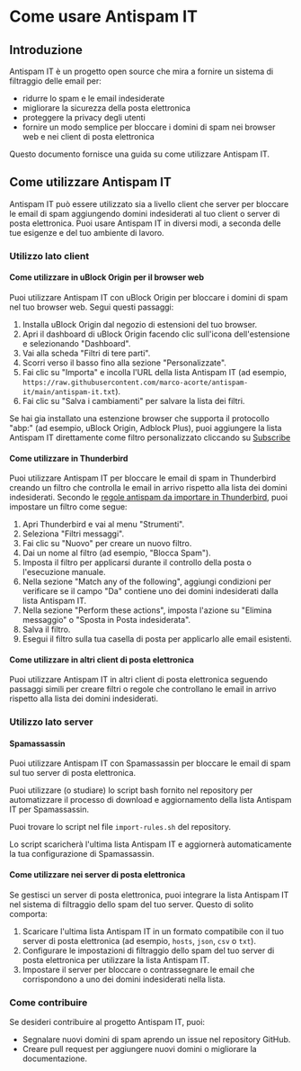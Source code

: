 # Come usare Antispam IT

## Introduzione

Antispam IT è un progetto open source che mira a fornire un sistema di filtraggio delle email per:

- ridurre lo spam e le email indesiderate
- migliorare la sicurezza della posta elettronica
- proteggere la privacy degli utenti
- fornire un modo semplice per bloccare i domini di spam nei browser web e nei client di posta elettronica

Questo documento fornisce una guida su come utilizzare Antispam IT.

## Come utilizzare Antispam IT

Antispam IT può essere utilizzato sia a livello client che server per bloccare le email di spam aggiungendo domini indesiderati al tuo client o server di posta elettronica.
Puoi usare Antispam IT in diversi modi, a seconda delle tue esigenze e del tuo ambiente di lavoro.

### Utilizzo lato client

#### Come utilizzare in uBlock Origin per il browser web

Puoi utilizzare Antispam IT con uBlock Origin per bloccare i domini di spam nel tuo browser web. Segui questi passaggi:

1. Installa uBlock Origin dal negozio di estensioni del tuo browser.
2. Apri il dashboard di uBlock Origin facendo clic sull'icona dell'estensione e selezionando "Dashboard".
3. Vai alla scheda "Filtri di tere parti".
4. Scorri verso il basso fino alla sezione "Personalizzate".
5. Fai clic su "Importa" e incolla l'URL della lista Antispam IT (ad esempio, `https://raw.githubusercontent.com/marco-acorte/antispam-it/main/antispam-it.txt`).
6. Fai clic su "Salva i cambiamenti" per salvare la lista dei filtri.

Se hai gia installato una estenzione browser che supporta il protocollo "abp:" (ad esempio, uBlock Origin, Adblock Plus), puoi aggiungere la lista Antispam IT direttamente come filtro personalizzato cliccando su [Subscribe](abp:subscribe?location=https://raw.githubusercontent.com/marco-acorte/antispam-it/main/antispam-it.hosts&title=antispam-it)

#### Come utilizzare in Thunderbird

Puoi utilizzare Antispam IT per bloccare le email di spam in Thunderbird creando un filtro che controlla le email in arrivo rispetto alla lista dei domini indesiderati.
Secondo le [regole antispam da importare in Thunderbird](https://www.wilderssecurity.com/threads/antispam-rules-to-import-in-thunderbird.280688/#post-1738806), puoi impostare un filtro come segue:

1. Apri Thunderbird e vai al menu "Strumenti".
2. Seleziona "Filtri messaggi".
3. Fai clic su "Nuovo" per creare un nuovo filtro.
4. Dai un nome al filtro (ad esempio, "Blocca Spam").
5. Imposta il filtro per applicarsi durante il controllo della posta o l'esecuzione manuale.
6. Nella sezione "Match any of the following", aggiungi condizioni per verificare se il campo "Da" contiene uno dei domini indesiderati dalla lista Antispam IT.
7. Nella sezione "Perform these actions", imposta l'azione su "Elimina messaggio" o "Sposta in Posta indesiderata".
8. Salva il filtro.
9. Esegui il filtro sulla tua casella di posta per applicarlo alle email esistenti.

#### Come utilizzare in altri client di posta elettronica

Puoi utilizzare Antispam IT in altri client di posta elettronica seguendo passaggi simili per creare filtri o regole che controllano le email in arrivo rispetto alla lista dei domini indesiderati.

### Utilizzo lato server

#### Spamassassin

Puoi utilizzare Antispam IT con Spamassassin per bloccare le email di spam sul tuo server di posta elettronica.

Puoi utilizzare (o studiare) lo script bash fornito nel repository per automatizzare il processo di download e aggiornamento della lista Antispam IT per Spamassassin.

Puoi trovare lo script nel file `import-rules.sh` del repository.

Lo script scaricherà l'ultima lista Antispam IT e aggiornerà automaticamente la tua configurazione di Spamassassin.

#### Come utilizzare nei server di posta elettronica

Se gestisci un server di posta elettronica, puoi integrare la lista Antispam IT nel sistema di filtraggio dello spam del tuo server. Questo di solito comporta:

1. Scaricare l'ultima lista Antispam IT in un formato compatibile con il tuo server di posta elettronica (ad esempio, `hosts`, `json`, `csv` o `txt`).
2. Configurare le impostazioni di filtraggio dello spam del tuo server di posta elettronica per utilizzare la lista Antispam IT.
3. Impostare il server per bloccare o contrassegnare le email che corrispondono a uno dei domini indesiderati nella lista.

### Come contribuire

Se desideri contribuire al progetto Antispam IT, puoi:

- Segnalare nuovi domini di spam aprendo un issue nel repository GitHub.
- Creare pull request per aggiungere nuovi domini o migliorare la documentazione.
